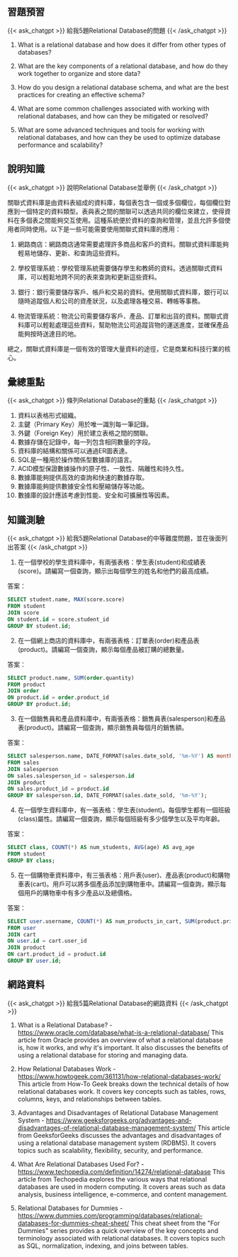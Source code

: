 ## 習題預習
{{< ask_chatgpt >}}
給我5題Relational Database的問題
{{< /ask_chatgpt >}}



1. What is a relational database and how does it differ from other types of databases?

2. What are the key components of a relational database, and how do they work together to organize and store data?

3. How do you design a relational database schema, and what are the best practices for creating an effective schema?

4. What are some common challenges associated with working with relational databases, and how can they be mitigated or resolved?

5. What are some advanced techniques and tools for working with relational databases, and how can they be used to optimize database performance and scalability?   

## 說明知識
{{< ask_chatgpt >}}
說明Relational Database並舉例
{{< /ask_chatgpt >}}



關聯式資料庫是由資料表組成的資料庫，每個表包含一個或多個欄位，每個欄位對應到一個特定的資料類型。表與表之間的關聯可以透過共同的欄位來建立，使得資料在多個表之間能夠交互使用。這種系統便於資料的查詢和管理，並且允許多個使用者同時使用。以下是一些可能需要使用關聯式資料庫的應用：

1. 網路商店：網路商店通常需要處理許多商品和客戶的資料。關聯式資料庫能夠輕易地儲存、更新、和查詢這些資料。

2. 學校管理系統：學校管理系統需要儲存學生和教師的資料。透過關聯式資料庫，可以輕鬆地跨不同的表來查詢和更新這些資料。

3. 銀行：銀行需要儲存客戶、帳戶和交易的資料。使用關聯式資料庫，銀行可以隨時追蹤個人和公司的資產狀況，以及處理各種交易、轉帳等事務。

4. 物流管理系統：物流公司需要儲存客戶、產品、訂單和出貨的資料。關聯式資料庫可以輕鬆處理這些資料，幫助物流公司追蹤貨物的運送進度，並確保產品能夠按時送達目的地。

總之，關聯式資料庫是一個有效的管理大量資料的途徑，它是商業和科技行業的核心。   

## 彙總重點
{{< ask_chatgpt >}}
條列Relational Database的重點
{{< /ask_chatgpt >}}



1. 資料以表格形式組織。
2. 主鍵（Primary Key）用於唯一識別每一筆記錄。
3. 外鍵（Foreign Key）用於建立表格之間的關聯。
4. 數據存儲在記錄中，每一列包含相同數量的字段。
5. 資料庫的結構和關係可以通過ER圖表達。
6. SQL是一種用於操作關係型數據庫的語言。
7. ACID模型保證數據操作的原子性、一致性、隔離性和持久性。
8. 數據庫能夠提供高效的查詢和快速的數據存取。
9. 數據庫能夠提供數據安全性和壓縮儲存等功能。
10. 數據庫的設計應該考慮到性能、安全和可擴展性等因素。   

## 知識測驗
{{< ask_chatgpt >}}
給我5題Relational Database的中等難度問題，並在後面列出答案
{{< /ask_chatgpt >}}



1. 在一個學校的學生資料庫中，有兩張表格：學生表(student)和成績表(score)。請編寫一個查詢，顯示出每個學生的姓名和他們的最高成績。

答案：

```sql
SELECT student.name, MAX(score.score) 
FROM student 
JOIN score 
ON student.id = score.student_id 
GROUP BY student.id;
```

2. 在一個網上商店的資料庫中，有兩張表格：訂單表(order)和產品表(product)。請編寫一個查詢，顯示每個產品被訂購的總數量。

答案：

```sql
SELECT product.name, SUM(order.quantity) 
FROM product 
JOIN order 
ON product.id = order.product_id 
GROUP BY product.id;
```

3. 在一個銷售員和產品資料庫中，有兩張表格：銷售員表(salesperson)和產品表(product)。請編寫一個查詢，顯示銷售員每個月的銷售額。

答案：

```sql
SELECT salesperson.name, DATE_FORMAT(sales.date_sold, '%m-%Y') AS month, SUM(product.price * sales.quantity_sold) AS sales_total 
FROM sales 
JOIN salesperson 
ON sales.salesperson_id = salesperson.id 
JOIN product 
ON sales.product_id = product.id 
GROUP BY salesperson.id, DATE_FORMAT(sales.date_sold, '%m-%Y');
```

4. 在一個學生資料庫中，有一張表格：學生表(student)。每個學生都有一個班級(class)屬性。請編寫一個查詢，顯示每個班級有多少個學生以及平均年齡。

答案：

```sql
SELECT class, COUNT(*) AS num_students, AVG(age) AS avg_age 
FROM student 
GROUP BY class;
```

5. 在一個購物車資料庫中，有三張表格：用戶表(user)、產品表(product)和購物車表(cart)。用戶可以將多個產品添加到購物車中。請編寫一個查詢，顯示每個用戶的購物車中有多少產品以及總價格。

答案：

```sql
SELECT user.username, COUNT(*) AS num_products_in_cart, SUM(product.price) AS total_price 
FROM user 
JOIN cart 
ON user.id = cart.user_id 
JOIN product 
ON cart.product_id = product.id 
GROUP BY user.id;
```   

## 網路資料
{{< ask_chatgpt >}}
給我5篇Relational Database的網路資料
{{< /ask_chatgpt >}}



1. What is a Relational Database? - https://www.oracle.com/database/what-is-a-relational-database/
This article from Oracle provides an overview of what a relational database is, how it works, and why it's important. It also discusses the benefits of using a relational database for storing and managing data.

2. How Relational Databases Work - https://www.howtogeek.com/361131/how-relational-databases-work/
This article from How-To Geek breaks down the technical details of how relational databases work. It covers key concepts such as tables, rows, columns, keys, and relationships between tables.

3. Advantages and Disadvantages of Relational Database Management System - https://www.geeksforgeeks.org/advantages-and-disadvantages-of-relational-database-management-system/
This article from GeeksforGeeks discusses the advantages and disadvantages of using a relational database management system (RDBMS). It covers topics such as scalability, flexibility, security, and performance.

4. What Are Relational Databases Used For? - https://www.techopedia.com/definition/14274/relational-database
This article from Techopedia explores the various ways that relational databases are used in modern computing. It covers areas such as data analysis, business intelligence, e-commerce, and content management.

5. Relational Databases for Dummies - https://www.dummies.com/programming/databases/relational-databases-for-dummies-cheat-sheet/
This cheat sheet from the "For Dummies" series provides a quick overview of the key concepts and terminology associated with relational databases. It covers topics such as SQL, normalization, indexing, and joins between tables.   

